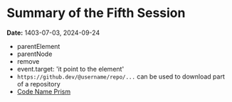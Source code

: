 # Summary of the Fifth Session
**Date:** 1403-07-03, 2024-09-24

- parentElement
- parentNode
- remove
- event.target: 'it point to the element'
- `https://github.dev/@username/repo/...` can be used to download part of a repository
- [Code Name Prism](https://en.wikipedia.org/wiki/PRISM#:~:text=PRISM%20is%20a%20code%20name,by%20the%20SIGAD%20US%2D984XN.)
